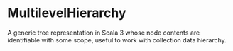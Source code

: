# MultilevelHierarchy

A generic tree representation in Scala 3 whose node contents are identifiable with some scope, useful to work with collection data hierarchy.
